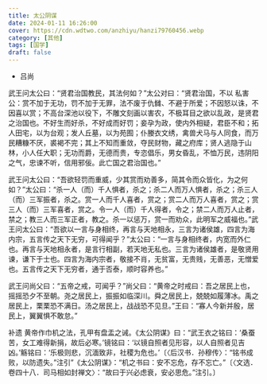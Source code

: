 ```yaml
---
title: 太公阴谋
date: 2024-01-11 16:26:00
cover: https://cdn.wdtwo.com/anzhiyu/hanzi79760456.webp
category: [其他]
tags: [国学]
draft: false
---
```


- 吕尚  
  
武王问太公曰：“贤君治国教民，其法何如？”太公对曰：“贤君治国，不以 私害公：赏不加于无功，罚不加于无罪，法不废于仇雠、不避于所爱；不因怒以诛，不因喜以赏；不高台深池以役下，不雕文刻画以害农，不极耳目之欲以乱政，是贤君之治国也。不好生而好杀，不好成而好罚；妾孕为政，使内外相疑，君臣不和；拓人田宅，以为台观；发人丘墓，以为苑囿；仆媵衣文绣，禽兽犬马与人同食，而万民糟糠不厌，裘褐不完；其上不知而重敛，夺民财物，藏之府库；贤人逃隐于山林，小人任大职；无功而爵，无德而贵，专恣倡乐，男女昏乱，不恤万民，违阴阳之气，忠谏不听，信用邪佞。此亡国之君治国也。”

武王问太公曰：“吾欲轻罚而重威，少其赏而劝善多，简其令而众皆化，为之何如？”太公曰：“杀一人（而）千人惧者，杀之；杀二人而万人惧者，杀之；杀三人（而）三军振者，杀之。赏一人而千人喜者，赏之；赏二人而万人喜者，赏之；赏三人（而）三军喜者，赏之。令一人（而）千人得者，令之；禁二人而万人止者，禁之；教三人而三军正者，教之。杀一以惩万，赏一而劝众，此明军之威福也。”武王问太公曰：“吾欲以一言与身相终，再言与天地相永，三言为诸侯雄，四言为海内宗，五言传之天下无穷，可得闻乎？”太公曰：“一言与身相终者，内宽而外仁也。再言与天地相永者，是言行相副，若天地无私也。三言为诸侯雄者，是敬贤用谏，谦下于士也。四言为海内宗者，敬接不肖，无贫富，无贵贱，无善恶，无憎爱也。五言传之天下无穷者，通于否泰，顺时容养也。”

武王问尚父曰：“五帝之戒，可闻乎？”尚父曰：“黄帝之时戒曰：吾之居民上也，摇摇恐夕不至朝。尧之居民上，振振如临深川。舜之居民上，兢兢如履薄冰。禹之居民上，栗栗恐不满日。汤之居民上，战战恐不见旦。”王曰：“寡人今新并殷，居民上，翼翼惧不敢怠。”

补遗
黄帝作巾机之法，孔甲有盘盂之诫。《太公阴谋》曰：“武王衣之铭曰：‘桑蚕苦，女工难得新捐，故后必寒。’镜铭曰：‘以镜自照者见形容，以人自照者见吉凶。’觞铭曰：‘乐极则悲，沉湎致非，社稷为危也。’〔〈后汉书．孙穆传〉：“铭书成败，以防遗失。”注引”《太公阴谋》：“机之书曰：安不忘危，存不忘亡。”〔〈文选．卷四十八．司马相如封禅文〉：“故曰于兴必虑衰，安必思危。”注引。〕







